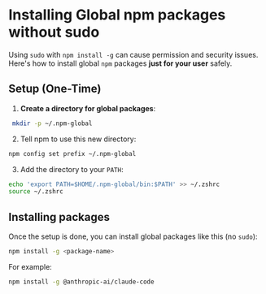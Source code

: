 # Installing Global npm packages without sudo

Using `sudo` with `npm install -g` can cause permission and security issues. Here's how to install global `npm` packages **just for your user** safely.

## Setup (One-Time)

1. **Create a directory for global packages**:   
  ```bash
   mkdir -p ~/.npm-global
   ```
2.  Tell npm to use this new directory:
```bash
npm config set prefix ~/.npm-global
```
3. Add the directory to your `PATH`:
```bash
echo 'export PATH=$HOME/.npm-global/bin:$PATH' >> ~/.zshrc
source ~/.zshrc
```

## Installing packages

Once the setup is done, you can install global packages like this (no `sudo`):
```bash
npm install -g <package-name>
```

For example:
```bash
npm install -g @anthropic-ai/claude-code
```